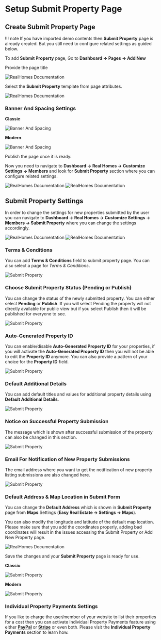 # Setup Submit Property Page

## Create Submit Property Page

!!! note
    If you have imported demo contents then **Submit Property** page is already created. But you still need to configure related settings as guided below.

To add **Submit Property** page, Go to **Dashboard → Pages → Add New**

Provide the page title 

![RealHomes Documentation](images/member-pages/submit-property-title-gutenberg.png)

Select the **Submit Property** template from page attributes.

![RealHomes Documentation](images/member-pages/submit-property-template.png)

### **Banner And Spacing Settings**

**Classic**

![Banner And Spacing](images/news-page/banner-spacing-classic.png)

**Modern**

![Banner And Spacing](images/create-pages/modern-banner-spacing-full.png)

Publish the page once it is ready. 

Now you need to navigate to **Dashboard → Real Homes → Customize Settings → Members** and look for **Submit Property** section where you can configure related settings.

![RealHomes Documentation](images/member-pages/members-customizer.png) ![RealHomes Documentation](images/member-pages/submit-property-panel.png)

## **Submit Property Settings**

In order to change the settings for new properties submitted by the user you can navigate to **Dashboard → Real Homes → Customize Settings → Members → Submit Property** where you can change the settings accordingly.

![RealHomes Documentation](images/member-pages/submit-property-customizer-settings.png) ![RealHomes Documentation](images/member-pages/submit-property-customizer-settings-2.png)

### **Terms & Conditions**

You can add **Terms & Conditions** field to submit property page. You can also select a page for *Terms & Conditions*.

![Submit Property](images/member-pages/terms-and-conditions.png)

### **Choose Submit Property Status (Pending or Publish)**

You can change the status of the newly submitted property. You can either select **Pending** or **Publish**. If you will select Pending the property will not directly available for public view but if you select Publish then it will be published for everyone to see.

![Submit Property](images/member-pages/submitted-property-status.png)

### **Auto-Generated Property ID**

You can enable/disable **Auto-Generated Property ID** for your properties, if you will activate the **Auto-Generated Property ID** then you will not be able to edit the **Property ID** anymore. You can also provide a pattern of your choice for the **Property ID** field.

![Submit Property](images/member-pages/property-id.png)

### **Default Additional Details**

You can add default titles and values for additional property details using **Default Additional Details**.

![Submit Property](images/member-pages/default-additional-details.png)

### **Notice on Successful Property Submission**

The message which is shown after successful submission of the property can also be changed in this section.

![Submit Property](images/member-pages/message-submit-notice.png)

### **Email For Notification of New Property Submissions**

The email address where you want to get the notification of new property listing submissions are also changed here.

![Submit Property](images/member-pages/submit-notice-email.png)

### **Default Address & Map Location in Submit Form**

You can change the **Default Address** which is shown in **Submit Property** page from **Maps** Settings (**Easy Real Estate → Settings → Maps**). 

You can also modify the longitude and latitude of the default map location. Please make sure that you add the coordinates properly, adding bad coordinates will result in the issues accessing the Submit Property or Add New Property page.

![RealHomes Documentation](images/ere-tabs/maps.png)

Save the changes and your **Submit Property** page is ready for use. 

**Classic**

![Submit Property](images/member-pages/submit-property-front-end.png)

**Modern**

![Submit Property](images/member-pages/submit-property-front-end-mod.png)

### **Individual Property Payments Settings**

If you like to charge the user/member of your website to list their properties for a cost then you can activate Individual Property Payments feature using either [**PayPal**](/paypal-ipn/) or [**Stripe**](/inspiry-stripe-payments/) or even both. Please visit the **Individual Property Payments** section to learn how.